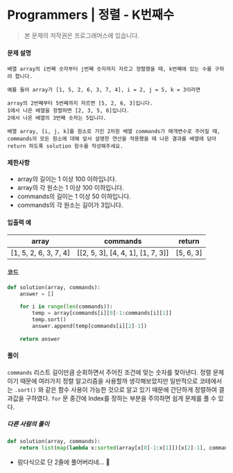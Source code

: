 # Programmers | 정렬 - K번째수

> 본 문제의 저작권은 프로그래머스에 있습니다.



#### 문제 설명

```
배열 array의 i번째 숫자부터 j번째 숫자까지 자르고 정렬했을 때, k번째에 있는 수를 구하려 합니다.

예를 들어 array가 [1, 5, 2, 6, 3, 7, 4], i = 2, j = 5, k = 3이라면

array의 2번째부터 5번째까지 자르면 [5, 2, 6, 3]입니다.
1에서 나온 배열을 정렬하면 [2, 3, 5, 6]입니다.
2에서 나온 배열의 3번째 숫자는 5입니다.

배열 array, [i, j, k]를 원소로 가진 2차원 배열 commands가 매개변수로 주어질 때, commands의 모든 원소에 대해 앞서 설명한 연산을 적용했을 때 나온 결과를 배열에 담아 return 하도록 solution 함수를 작성해주세요.
```



#### 제한사항

- array의 길이는 1 이상 100 이하입니다.
- array의 각 원소는 1 이상 100 이하입니다.
- commands의 길이는 1 이상 50 이하입니다.
- commands의 각 원소는 길이가 3입니다.



#### 입출력 예

| array                 | commands                          | return    |
| --------------------- | --------------------------------- | --------- |
| [1, 5, 2, 6, 3, 7, 4] | [[2, 5, 3], [4, 4, 1], [1, 7, 3]] | [5, 6, 3] |



#### 코드

```python
def solution(array, commands):
    answer = []
    
    for i in range(len(commands)):
        temp = array[commands[i][0]-1:commands[i][1]]
        temp.sort()
        answer.append(temp[commands[i][2]-1])
    
    return answer
```



#### 풀이

`commands` 리스트 길이만큼 순회하면서 주어진 조건에 맞는 숫자를 찾아낸다. 정렬 문제이기 때문에 여러가지 정렬 알고리즘을 사용할까 생각해보았지만 일반적으로 코테에서는 `.sort()` 와 같은 함수 사용이 가능한 것으로 알고 있기 때문에 간단하게 정렬하여 결과값을 구하였다. `for` 문 중간에 Index를 정하는 부분을 주의하면 쉽게 문제를 풀 수 있다.



##### 다른 사람의 풀이

```python
def solution(array, commands):
    return list(map(lambda x:sorted(array[x[0]-1:x[1]])[x[2]-1], commands))
```

- 람다식으로 단 2줄에 풀어버리네... 🤣

